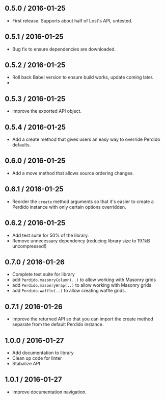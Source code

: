 ## 0.5.0 / 2016-01-25

- First release. Supports about half of Lost's API, untested.

## 0.5.1 / 2016-01-25

- Bug fix to ensure dependencies are downloaded.

## 0.5.2 / 2016-01-25

- Roll back Babel version to ensure build works, update coming later.
- 
## 0.5.3 / 2016-01-25

- Improve the exported API object.

## 0.5.4 / 2016-01-25

- Add a create method that gives users an easy way to override Perdido defaults.

## 0.6.0 / 2016-01-25

- Add a move method that allows source ordering changes.

## 0.6.1 / 2016-01-25

- Reorder the `create` method arguments so that it's easier to create a Perdido instance with only certain options overridden.

## 0.6.2 / 2016-01-25

- Add test suite for 50% of the library.
- Remove unnecessary dependency (reducing library size to 19.1kB uncompressed!)

## 0.7.0 / 2016-01-26

- Complete test suite for library
- add `Perdido.masonryColumn(..)` to allow working with Masonry grids
- add `Perdido.masonryWrap(..)` to allow working with Masonry grids
- add `Perdido.waffle(..)` to allow creating waffle grids.

## 0.7.1 / 2016-01-26

- Improve the returned API so that you can import the create method separate from the default Perdido instance.

## 1.0.0 / 2016-01-27

- Add documentation to library
- Clean up code for linter
- Stabalize API

## 1.0.1 / 2016-01-27

- Improve documentation navigation.
